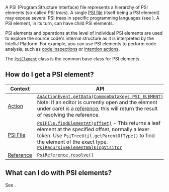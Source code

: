 [//]: # (title: PSI Elements)

<!-- Copyright 2000-2022 JetBrains s.r.o. and contributors. Use of this source code is governed by the Apache 2.0 license. -->

A PSI (Program Structure Interface) file represents a hierarchy of PSI elements (so-called _PSI trees_).
A single [PSI file](psi_files.md) (itself being a PSI element) may expose several PSI trees in specific programming languages (see [](file_view_providers.md)).
A PSI element, in its turn, can have child PSI elements.

PSI elements and operations at the level of individual PSI elements are used to explore the source code's internal structure as it is interpreted by the IntelliJ Platform.
For example, you can use PSI elements to perform code analysis, such as [code inspections](https://www.jetbrains.com/help/idea/code-inspection.html) or [intention actions](https://www.jetbrains.com/idea/help/intention-actions.html).

The [`PsiElement`](upsource:///platform/core-api/src/com/intellij/psi/PsiElement.java) class is the common base class for PSI elements.

## How do I get a PSI element?

| Context                          | API                                                                                                                                                                                                                                                                                                                                                                                               |
|----------------------------------|---------------------------------------------------------------------------------------------------------------------------------------------------------------------------------------------------------------------------------------------------------------------------------------------------------------------------------------------------------------------------------------------------|
| [Action](basic_action_system.md) | [`AnActionEvent.getData(CommonDataKeys.PSI_ELEMENT)`](upsource:///platform/editor-ui-api/src/com/intellij/openapi/actionSystem/AnActionEvent.java)<br/>Note: If an editor is currently open and the element under caret is a [reference](psi_references.md), this will return the result of resolving the reference.                                                                              |
| [PSI File](psi_files.md)         | [`PsiFile.findElementAt(offset)`](upsource:///platform/core-api/src/com/intellij/psi/PsiFile.java) - This returns a leaf element at the specified offset, normally a lexer token. Use `PsiTreeUtil.getParentOfType()` to find the element of the exact type.<br/>[`PsiRecursiveElementWalkingVisitor`](upsource:///platform/core-api/src/com/intellij/psi/PsiRecursiveElementWalkingVisitor.java) |
| [Reference](psi_references.md)   | [`PsiReference.resolve()`](upsource:///platform/core-api/src/com/intellij/psi/PsiReference.java)                                                                                                                                                                                                                                                                                                  |

## What can I do with PSI elements?

See [](psi_cookbook.md).

